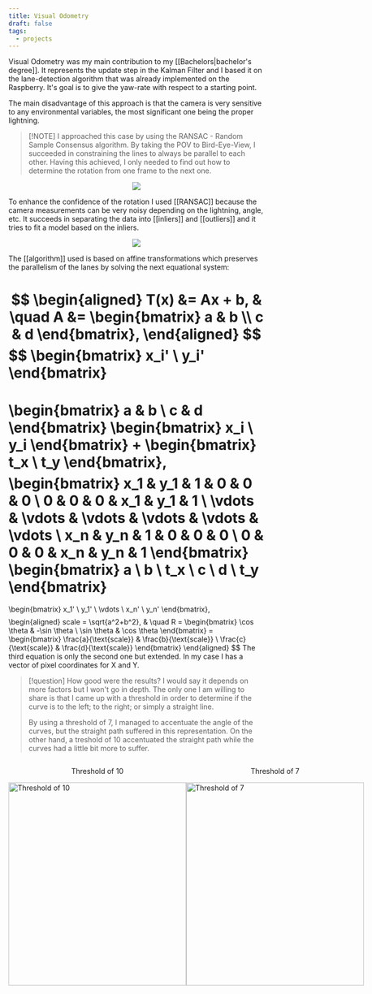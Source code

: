 ```yaml
---
title: Visual Odometry
draft: false
tags:
  - projects
---
```


Visual Odometry was my main contribution to my [[Bachelors|bachelor's degree]]. It represents the update step in the Kalman Filter and I based it on the lane-detection algorithm that was already implemented on the Raspberry. It's goal is to give the yaw-rate with respect to a starting point.

The main disadvantage of this approach is that the camera is very sensitive to any environmental variables, the most significant one being the proper lightning.

>[!NOTE] I approached this case by using the RANSAC - Random Sample Consensus algorithm.
> By taking the POV to Bird-Eye-View, I succeeded in constraining the lines to always be parallel to each other. Having this achieved, I only needed to find out how to determine the rotation from one frame to the next one. 

<div class="container" style="display: flex; justify-content: center; align-items: center;">
    <img src="../public/static/bev_err.png" style="max-width: 100%; height: auto;">
</div>

To enhance the confidence of the rotation I used [[RANSAC]] because the camera measurements can be very noisy depending on the lightning, angle, etc. It succeeds in separating the data into [[inliers]] and [[outliers]] and it tries to fit a model based on the inliers.

<div class="container" style="display: flex; justify-content: center; align-items: center;">
    <img src="../public/static/ransacvslinear.png" style="max-width: 100%; height: auto;">
</div>

The [[algorithm]] used is based on affine transformations which preserves the parallelism of the lanes by solving the next equational system:

$$
\begin{aligned}
    T(x) &= Ax + b, & \quad A &= \begin{bmatrix}
        a & b \\
        c & d
    \end{bmatrix},
\end{aligned}
$$
$$
\begin{bmatrix}
x_i' \\
y_i'
\end{bmatrix}
=
\begin{bmatrix}
a & b \\
c & d
\end{bmatrix}
\begin{bmatrix}
x_i \\
y_i
\end{bmatrix}
+
\begin{bmatrix}
t_x \\
t_y
\end{bmatrix},
$$
$$
\begin{bmatrix}
x_1 & y_1 & 1 & 0 & 0 & 0 \\
0 & 0 & 0 & x_1 & y_1 & 1 \\
\vdots & \vdots & \vdots & \vdots & \vdots & \vdots \\
x_n & y_n & 1 & 0 & 0 & 0 \\
0 & 0 & 0 & x_n & y_n & 1
\end{bmatrix}
\begin{bmatrix}
a \\
b \\
t_x \\
c \\
d \\
t_y
\end{bmatrix}
=
\begin{bmatrix}
x_1' \\
y_1' \\
\vdots \\
x_n' \\
y_n'
\end{bmatrix},
$$
$$
\begin{aligned}
    scale = \sqrt{a^2+b^2}, & \quad R = \begin{bmatrix}
\cos \theta & -\sin \theta \\
\sin \theta & \cos \theta
\end{bmatrix}
= \begin{bmatrix}
\frac{a}{\text{scale}} & \frac{b}{\text{scale}} \\
\frac{c}{\text{scale}} & \frac{d}{\text{scale}}
\end{bmatrix}
\end{aligned}
$$
The third equation is only the second one but extended. In my case I has a vector of pixel coordinates for X and Y.

> [!question] How good were the results?
> I would say it depends on more factors but I won't go in depth. The only one I am willing to share is that I came up with a threshold in order to determine if the curve is to the left; to the right; or simply a straight line. 
> 
> By using a threshold of 7, I managed to accentuate the angle of the curves, but the straight path suffered in this representation. On the other hand, a treshold of 10 accentuated the straight path while the curves had a little bit more to suffer.


<div style="display: flex; justify-content: space-around;"> <div> <p style="text-align: center;">Threshold of 10</p> <img src="../public/static/offline.png" alt="Threshold of 10" width="350" height="400"> </div> <div> <p style="text-align: center;">Threshold of 7</p> <img src="../public/static/offline7.png" alt="Threshold of 7" width="350" height="400"> </div> </div>
